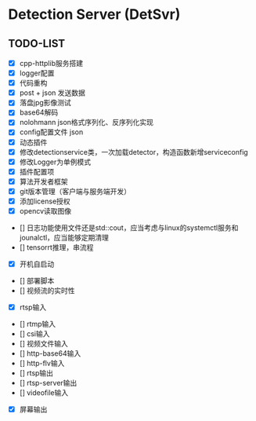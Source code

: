 # Detection Server (DetSvr)


## TODO-LIST
- [x] cpp-httplib服务搭建
- [x] logger配置
- [x] 代码重构
- [x] post + json 发送数据
- [x] 落盘jpg影像测试 
- [x] base64解码
- [x] nolohmann json格式序列化、反序列化实现
- [x] config配置文件 json
- [x] 动态插件
- [x] 修改detectionservice类，一次加载detector，构造函数新增serviceconfig
- [x] 修改Logger为单例模式
- [x] 插件配置项
- [x] 算法开发者框架
- [x] git版本管理（客户端与服务端开发）
- [x] 添加license授权
- [x] opencv读取图像 
- [] 日志功能使用文件还是std::cout，应当考虑与linux的systemctl服务和jounalctl，应当能够定期清理
- [] tensorrt推理，串流程
- [x] 开机自启动
- [] 部署脚本
- [] 视频流的实时性
- [x] rtsp输入
- [] rtmp输入
- [] csi输入
- [] 视频文件输入
- [] http-base64输入
- [] http-flv输入
- [] rtsp输出
- [] rtsp-server输出
- [] videofile输入
- [x] 屏幕输出
